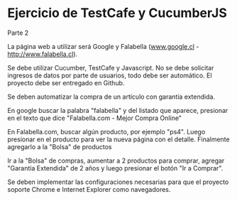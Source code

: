 # Ejercicio de TestCafe y CucumberJS

Parte 2

La página web a utilizar será Google y Falabella (www.google.cl - http://www.falabella.cl).

Se debe utilizar Cucumber, TestCafe y Javascript. No se debe solicitar ingresos de datos por parte de usuarios, todo debe ser automático. El proyecto debe ser entregado en Github.

Se deben automatizar la compra de un artículo con garantía extendida.

En google buscar la palabra "falabella" y del listado que aparece, presionar en el texto que dice "Falabella.com - Mejor Compra Online"

En Falabella.com, buscar algún producto, por ejemplo "ps4". Luego presionar en el producto para ver la nueva página con el detalle. Finalmente agregarlo a la "Bolsa" de productos

Ir a la "Bolsa" de compras, aumentar a 2 productos para comprar, agregar "Garantía Extendida" de 2 años y luego presionar el botón "Ir a Comprar". 

Se deben implementar las configuraciones necesarias para que el proyecto soporte Chrome e Internet Explorer como navegadores. 
